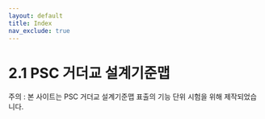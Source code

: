 ```yaml
---
layout: default
title: Index
nav_exclude: true
---
```


# 2.1 PSC 거더교 설계기준맵

주의 : 본 사이트는 PSC 거더교 설계기준맵 표출의 기능 단위 시험을 위해 제작되었습니다.
